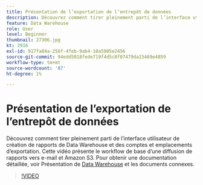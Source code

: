```yaml
---
title: Présentation de l’exportation de l’entrepôt de données
description: Découvrez comment tirer pleinement parti de l’interface utilisateur de création de rapports de Data Warehouse et des comptes et emplacements d’exportation. Cette vidéo présente le workflow de base d’une diffusion de rapports vers e-mail et Amazon S3.
feature: Data Warehouse
role: User
level: Beginner
thumbnail: 27306.jpg
kt: 2916
exl-id: 917fa84a-256f-4feb-9ab4-10a5905e2456
source-git-commit: 94edd5018fede719f4d5c8f07479da15469e4859
workflow-type: tm+mt
source-wordcount: '87'
ht-degree: 1%

---
```


# Présentation de l’exportation de l’entrepôt de données

Découvrez comment tirer pleinement parti de l’interface utilisateur de création de rapports de Data Warehouse et des comptes et emplacements d’exportation. Cette vidéo présente le workflow de base d’une diffusion de rapports vers e-mail et Amazon S3. Pour obtenir une documentation détaillée, voir Présentation de [Data Warehouse](https://experienceleague.adobe.com/docs/analytics/export/data-warehouse/data-warehouse.html?lang=fr) et les documents connexes.

>[!VIDEO](https://video.tv.adobe.com/v/3428483/?quality=12&learn=on&captions=fre_fr)
